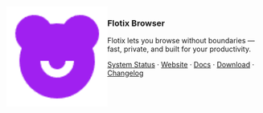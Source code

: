 <img src="./Flotix Browser.png" align="left" width="200"/>

### Flotix Browser

Flotix lets you browse without boundaries — fast, private, and built for your productivity.


<a href="https://www.flotix.xyz/status">System Status</a> ·
<a href="https://www.flotix.xyz">Website</a> ·
<a href="https://www.flotix.xyz/documentation">Docs</a> ·
<a href="https://www.flotix.xyz/download">Download</a> ·
<a href="https://www.flotix.xyz/changelog">Changelog</a>
